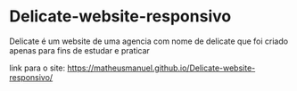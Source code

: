 # Delicate-website-responsivo
Delicate é  um website de uma agencia com nome de delicate  que foi criado apenas para fins de estudar e praticar

link para o  site: https://matheusmanuel.github.io/Delicate-website-responsivo/
